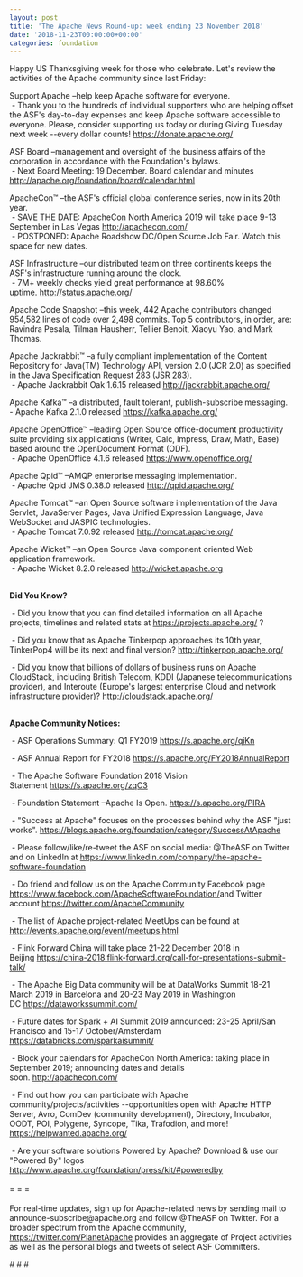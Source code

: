 ```yaml
---
layout: post
title: 'The Apache News Round-up: week ending 23 November 2018'
date: '2018-11-23T00:00:00+00:00'
categories: foundation
---
```

<p>Happy US Thanksgiving week for those who celebrate. Let's review the activities of the Apache community since last Friday:</p> 
  <p>Support Apache&nbsp;–help keep Apache software for everyone.<br />&nbsp;- Thank you to the hundreds of individual supporters who are helping offset the ASF's day-to-day expenses and keep Apache software accessible to everyone. Please, consider supporting us today or during Giving Tuesday next week --every dollar counts!&nbsp;<a href="https://donate.apache.org/">https://donate.apache.org/</a></p> 
  <p>ASF Board –management and oversight of the business affairs of the corporation in accordance with the Foundation's bylaws.<br />&nbsp;- Next Board Meeting: 19 December. Board calendar and minutes <a href="http://apache.org/foundation/board/calendar.html">http://apache.org/foundation/board/calendar.html</a></p> 
  <div> 
    <p>ApacheCon™ –the ASF's official global conference series, now in its 20th year.<br />&nbsp;- SAVE THE DATE: ApacheCon North America 2019 will take place 9-13 September in Las Vegas&nbsp;<a href="http://apachecon.com/">http://apachecon.com/</a><br />&nbsp;- POSTPONED: Apache Roadshow DC/Open Source Job Fair. Watch this space for new dates.</p> 
    <p>ASF Infrastructure –our distributed team on three continents keeps the ASF's infrastructure running around the clock.<br />&nbsp;- 7M+ weekly checks yield great performance at 98.60% uptime.&nbsp;<a href="http://status.apache.org/">http://status.apache.org/</a></p> 
    <p>Apache Code Snapshot –this week, 442 Apache contributors changed 954,582 lines of code over 2,498 commits. Top 5 contributors, in order, are: Ravindra Pesala, Tilman Hausherr, Tellier Benoit, Xiaoyu Yao, and Mark Thomas.</p> 
    <p>Apache Jackrabbit™ –a fully compliant implementation of the Content Repository for Java(TM) Technology API, version 2.0 (JCR 2.0) as specified in the Java Specification Request 283 (JSR 283).<br />&nbsp;- Apache Jackrabbit Oak 1.6.15 released&nbsp;<a href="http://jackrabbit.apache.org/">http://jackrabbit.apache.org/</a></p> 
    <p>Apache Kafka™ –a distributed, fault tolerant, publish-subscribe messaging.<br />- Apache Kafka 2.1.0 released&nbsp;<a href="https://kafka.apache.org/">https://kafka.apache.org/</a></p> 
    <p>Apache OpenOffice™ –leading Open Source office-document productivity suite providing six applications (Writer, Calc, Impress, Draw, Math, Base) based around the OpenDocument Format (ODF).<br />&nbsp;- Apache&nbsp;OpenOffice 4.1.6 released&nbsp;<a href="https://www.openoffice.org/">https://www.openoffice.org/</a></p> 
    <p>Apache Qpid™ –AMQP enterprise messaging implementation.<br />&nbsp;- Apache Qpid JMS 0.38.0 released&nbsp;<a href="http://qpid.apache.org/">http://qpid.apache.org/</a></p> 
    <p>Apache Tomcat™ –an Open Source software implementation of the Java Servlet, JavaServer Pages, Java Unified Expression Language, Java WebSocket and JASPIC technologies.<br />&nbsp;- Apache Tomcat 7.0.92 released&nbsp;<a href="http://tomcat.apache.org/">http://tomcat.apache.org/</a></p> 
    <p>Apache Wicket™ –an Open Source Java component oriented Web application framework.<br />&nbsp;- Apache Wicket 8.2.0 released&nbsp;<a href="http://wicket.apache.org">http://wicket.apache.org</a></p> 
    <p><strong><br />Did You Know?</strong></p> 
    <div> 
      <p>&nbsp;- Did you know that you can find detailed information on all Apache projects, timelines and related stats at&nbsp;<a href="https://projects.apache.org/">https://projects.apache.org/</a>&nbsp;?</p> 
      <p>&nbsp;- Did you know that as Apache Tinkerpop approaches its 10th year, TinkerPop4 will be its next and final version?&nbsp;<a href="http://tinkerpop.apache.org/">http://tinkerpop.apache.org/</a></p> 
      <p>&nbsp;- Did you know that billions of dollars of business runs on Apache CloudStack, including British Telecom, KDDI (Japanese telecommunications provider), and Interoute (Europe's largest enterprise Cloud and network infrastructure provider)?&nbsp;<a href="http://cloudstack.apache.org/">http://cloudstack.apache.org/</a></p> 
      <p><strong><br />Apache Community Notices:</strong></p> 
    </div> 
    <p>&nbsp;- ASF Operations Summary: Q1 FY2019 <a href="https://s.apache.org/qiKn">https://s.apache.org/qiKn</a></p> 
    <p>&nbsp;- ASF Annual Report for FY2018&nbsp;<a href="https://s.apache.org/FY2018AnnualReport">https://s.apache.org/FY2018AnnualReport</a></p> 
    <p>&nbsp;- The Apache Software Foundation 2018 Vision Statement&nbsp;<a href="https://s.apache.org/zqC3">https://s.apache.org/zqC3</a></p> 
    <p>&nbsp;- Foundation Statement –Apache Is Open.&nbsp;<a href="https://s.apache.org/PIRA">https://s.apache.org/PIRA</a></p> 
    <div> 
      <p>&nbsp;- &quot;Success at Apache&quot; focuses on the processes behind why the ASF &quot;just works&quot;. <a href="https://blogs.apache.org/foundation/category/SuccessAtApache">https://blogs.apache.org/foundation/category/SuccessAtApache</a></p> 
    </div> 
    <div> 
      <p>&nbsp;- Please follow/like/re-tweet the ASF on social media: @TheASF on Twitter and on LinkedIn at <a href="https://www.linkedin.com/company/the-apache-software-foundation">https://www.linkedin.com/company/the-apache-software-foundation</a></p> 
      <p>&nbsp;- Do friend and follow us on the Apache Community Facebook page <a href="https://www.facebook.com/ApacheSoftwareFoundation/">https://www.facebook.com/ApacheSoftwareFoundation/</a>and Twitter account <a href="https://twitter.com/ApacheCommunity">https://twitter.com/ApacheCommunity</a></p> 
    </div> 
    <div> 
      <p><a href="https://feathercast.apache.org/"></a></p> 
    </div> 
    <div> 
      <p>&nbsp;- The list of Apache project-related MeetUps can be found at <a href="http://events.apache.org/event/meetups.html">http://events.apache.org/event/meetups.html</a></p> 
      <p>&nbsp;- Flink Forward China will take place 21-22 December 2018 in Beijing&nbsp;<a href="https://china-2018.flink-forward.org/call-for-presentations-submit-talk/">https://china-2018.flink-forward.org/call-for-presentations-submit-talk/</a></p> 
    </div> 
    <div> 
      <p>&nbsp;- The Apache Big Data community will be at&nbsp;DataWorks Summit 18-21 March 2019 in Barcelona and&nbsp;20-23 May 2019 in Washington DC&nbsp;<a href="https://dataworkssummit.com/">https://dataworkssummit.com/</a></p> 
      <p>&nbsp;- Future dates for Spark + AI Summit 2019 announced: 23-25 April/San Francisco and 15-17 October/Amsterdam <font color="#bb0000"><a href="https://databricks.com/sparkaisummit/">https://databricks.com/sparkaisummit/</a></font></p> 
      <p>&nbsp;- Block your calendars for ApacheCon North America: taking place in September 2019; announcing dates and details soon.&nbsp;<a href="http://apachecon.com/">http://apachecon.com/</a></p> 
      <p>&nbsp;- Find out how you can participate with Apache community/projects/activities --opportunities open with Apache HTTP Server, Avro, ComDev (community development), Directory, Incubator, OODT, POI, Polygene, Syncope, Tika, Trafodion, and more! <a href="https://helpwanted.apache.org/">https://helpwanted.apache.org/</a></p> 
    </div> 
    <div>&nbsp;- Are your software solutions Powered by Apache? Download &amp; use our &quot;Powered By&quot; logos <a href="http://www.apache.org/foundation/press/kit/#poweredby">http://www.apache.org/foundation/press/kit/#poweredby</a></div> 
    <div><br /></div> 
    <div>= = =</div> 
    <div><br /></div> 
    <div>For real-time updates, sign up for Apache-related news by sending mail to announce-subscribe@apache.org and follow @TheASF on Twitter. For a broader spectrum from the Apache community, <a href="https://twitter.com/PlanetApache">https://twitter.com/PlanetApache</a> provides an aggregate of Project activities as well as the personal blogs and tweets of select ASF Committers.</div> 
  </div> 
  <p># # #</p>
